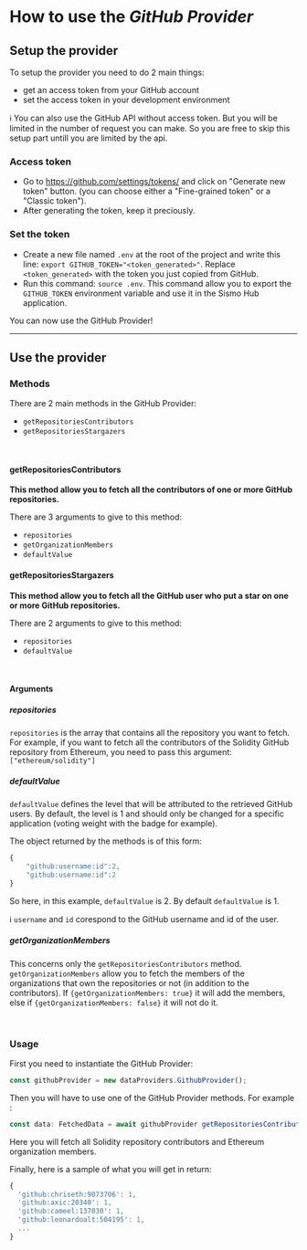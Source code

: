 # How to use the *GitHub Provider*

## Setup the provider

To setup the provider you need to do 2 main things:
- get an access token from your GitHub account
- set the access token in your development environment

ℹ️ You can also use the GitHub API without access token. But you will be limited in the number of request you can make.
So you are free to skip this setup part untill you are limited by the api.

### Access token

- Go to https://github.com/settings/tokens/ and click on "Generate new token" button. (you can choose either a "Fine-grained token" or a "Classic token").
- After generating the token, keep it preciously.

### Set the token

- Create a new file named ```.env``` at the root of the project and write this line: ```export GITHUB_TOKEN="<token_generated>"```. 
  Replace ```<token_generated>``` with the token you just copied from GitHub.
- Run this command: ```source .env```.
  This command allow you to export the ```GITHUB_TOKEN``` environment variable and use it in the Sismo Hub application.


You can now use the GitHub Provider!


---

## Use the provider

### Methods

There are 2 main methods in the GitHub Provider:
- ```getRepositoriesContributors```
- ```getRepositoriesStargazers```

<br>

#### getRepositoriesContributors

**This method allow you to fetch all the contributors of one or more GitHub repositories.**

There are 3 arguments to give to this method:
- ```repositories```
- ```getOrganizationMembers```
- ```defaultValue```

#### getRepositoriesStargazers

**This method allow you to fetch all the GitHub user who put a star on one or more GitHub repositories.**

There are 2 arguments to give to this method:
- ```repositories```
- ```defaultValue```

<br>

#### Arguments

##### repositories

```repositories``` is the array that contains all the repository you want to fetch.
For example, if you want to fetch all the contributors of the Solidity GitHub repository from Ethereum, you need to pass this argument: ```["ethereum/solidity"]```

##### defaultValue

```defaultValue``` defines the level that will be attributed to the retrieved GitHub users. By default, the level is 1 and should only be changed for a specific application (voting weight with the badge for example).

The object returned by the methods is of this form:
```TypeScript
{
    "github:username:id":2,
    "github:username:id":2
}
 ```
So here, in this example, ```defaultValue``` is 2.
By default ```defaultValue``` is 1.

ℹ️ ```username``` and ```id``` corespond to the GitHub username and id of the user.

##### getOrganizationMembers

This concerns only the ```getRepositoriesContributors``` method.
```getOrganizationMembers``` allow you to fetch the members of the organizations that own the repositories or not (in addition to the contributors). If ```{getOrganizationMembers: true}``` it will add the members, else if ```{getOrganizationMembers: false}``` it will not do it.

<br>

### Usage

First you need to instantiate the GitHub Provider:
```TypeScript
const githubProvider = new dataProviders.GithubProvider();
```

Then you will have to use one of the GitHub Provider methods.
For example :
```TypeScript
const data: FetchedData = await githubProvider getRepositoriesContributors(["ethereum/solidity"], {getOrganizationMembers: true});
 ```

Here you will fetch all Solidity repository contributors and Ethereum organization members.

Finally, here is a sample of what you will get in return:

```TypeScript
{
  'github:chriseth:9073706': 1,
  'github:axic:20340': 1,
  'github:cameel:137030': 1,
  'github:leonardoalt:504195': 1,
  ...
}
  ```
